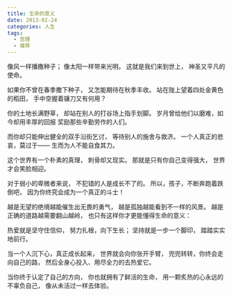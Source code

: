 ```yaml
---
title: 生命的意义
date: 2013-02-24
categories: 人生
tags:
  - 哲理
  - 推荐
---
```


像风一样播撒种子；
像太阳一样带来光明。
这就是我们来到世上，
神圣又平凡的使命。
<!--more-->
如果你不曾在春季撒下种子，
又怎能期待在秋季丰收。
站在陇上望着四处金黄色的稻田，
手中空握着镰刀又有何用？

你的土地长满野草，
却站在别人的打谷场上指手划脚。
岁月曾给他们以磨难，如今却用丰厚的回报
奖励那些辛勤劳作的人们。

而你却只能伸出健全的双手沿街乞讨，
等待别人的施舍与救济。
一个人真正的悲哀，莫过于——
生而为人不能自食其力。

这个世界有一个朴素的真理，
刺骨却又现实。
那就是只有你自己变得强大，
世界才会笑脸相迎。

对于弱小的卑微者来说，
不犯错的人是成长不了的。
所以，孩子，不断奔跑着跌倒吧，
因为你终究会成为一个真正的斗士！

越是无望的绝境越能催生出无畏的勇气，
越是孤独越能看到不一样的风景。
越是正确的道路越需要翻山越岭，
也只有这样你才更能懂得生命的意义：

热爱就是坚守住信仰，
努力扎根，向下生长；
坚持就是一步一个脚印，
踏踏实实地前行。

当一个人沉下心，真正成长起来，
世界就会向你张开手臂，
兜兜转转，你终会走向自己的路，
然后全身心投入、用尽全力的去热爱它。

当你终于认定了自己的方向，
你也就拥有了鲜活的生命，
用一颗炙热的心永远的不辜负自己，
像从未活过一样去体验。